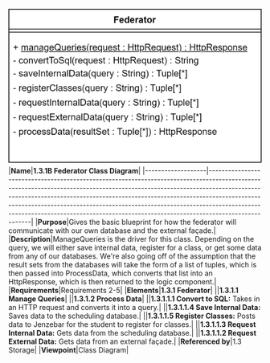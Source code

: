 ![Storage Data Flow](TeamOneFiles/federator_class_diagram.drawio.svg)
|**Name**|**1.3.1B Federator Class Diagram**|
|-------------------|-----------------------------------------------------------------------------------------------------------------------------------------------------------------------------------------------------------------------------------------------------------------------------------------------------------------------------------------------------------------------------------------------------------------------------|
|**Purpose**|Gives the basic blueprint for how the federator will communicate with our own database and the external façade.|
|**Description**|ManageQueries is the driver for this class. Depending on the query, we will either save internal data, register for a class, or get some data from any of our databases. We're also going off of the assumption that the result sets from the databases will take the form of a list of tuples, which is then passed into ProcessData, which converts that list into an HttpResponse, which is then returned to the logic component.|
|**Requirements**|Requirements 2-5|
|**Elements**|**1.3.1 Federator**|
||**1.3.1.1 Manage Queries**|
||**1.3.1.2 Process Data**|
||**1.3.1.1.1 Convert to SQL:** Takes in an HTTP request and converts it into a query.|
||**1.3.1.1.4 Save Internal Data:** Saves data to the scheduling database.|
||**1.3.1.1.5 Register Classes:** Posts data to Jenzebar for the student to register for classes.|
||**1.3.1.1.3 Request Internal Data:** Gets data from the scheduling database.|
||**1.3.1.1.2 Request External Data:** Gets data from an external façade.|
|**Referenced by**|1.3 Storage|
|**Viewpoint**|Class Diagram|